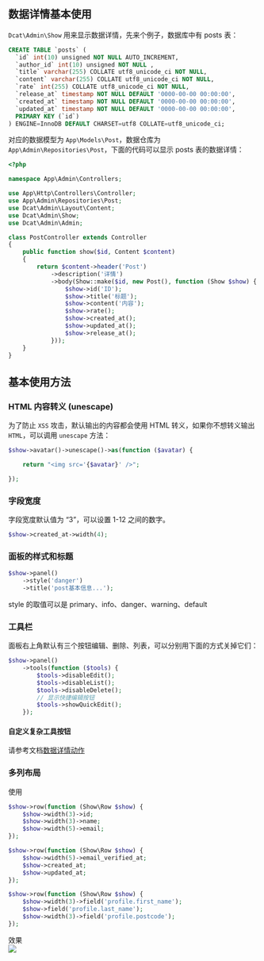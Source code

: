 ## 数据详情基本使用

`Dcat\Admin\Show` 用来显示数据详情，先来个例子，数据库中有 posts 表：

```sql
CREATE TABLE `posts` (
  `id` int(10) unsigned NOT NULL AUTO_INCREMENT,
  `author_id` int(10) unsigned NOT NULL ,
  `title` varchar(255) COLLATE utf8_unicode_ci NOT NULL,
  `content` varchar(255) COLLATE utf8_unicode_ci NOT NULL,
  `rate` int(255) COLLATE utf8_unicode_ci NOT NULL,
  `release_at` timestamp NOT NULL DEFAULT '0000-00-00 00:00:00',
  `created_at` timestamp NOT NULL DEFAULT '0000-00-00 00:00:00',
  `updated_at` timestamp NOT NULL DEFAULT '0000-00-00 00:00:00',
  PRIMARY KEY (`id`)
) ENGINE=InnoDB DEFAULT CHARSET=utf8 COLLATE=utf8_unicode_ci;
```

对应的数据模型为 `App\Models\Post`，数据仓库为 `App\Admin\Repositories\Post`，下面的代码可以显示 posts 表的数据详情：

```php
<?php

namespace App\Admin\Controllers;

use App\Http\Controllers\Controller;
use App\Admin\Repositories\Post;
use Dcat\Admin\Layout\Content;
use Dcat\Admin\Show;
use Dcat\Admin\Admin;

class PostController extends Controller
{
    public function show($id, Content $content)
    {
        return $content->header('Post')
            ->description('详情')
            ->body(Show::make($id, new Post(), function (Show $show) {
                $show->id('ID');
                $show->title('标题');
                $show->content('内容');
                $show->rate();
                $show->created_at();
                $show->updated_at();
                $show->release_at();
            }));
    }
}
```

## 基本使用方法

### HTML 内容转义 (unescape)

为了防止 `XSS` 攻击，默认输出的内容都会使用 HTML 转义，如果你不想转义输出 `HTML`，可以调用 `unescape` 方法：

```php
$show->avatar()->unescape()->as(function ($avatar) {

    return "<img src='{$avatar}' />";

});
```

### 字段宽度

字段宽度默认值为 “3”，可以设置 1-12 之间的数字。

```php
$show->created_at->width(4);
```

### 面板的样式和标题

```php
$show->panel()
    ->style('danger')
    ->title('post基本信息...');
```

style 的取值可以是 primary、info、danger、warning、default

### 工具栏

面板右上角默认有三个按钮编辑、删除、列表，可以分别用下面的方式关掉它们：

```php
$show->panel()
    ->tools(function ($tools) {
        $tools->disableEdit();
        $tools->disableList();
        $tools->disableDelete();
        // 显示快捷编辑按钮
        $tools->showQuickEdit();
    });
```

#### 自定义复杂工具按钮

请参考文档[数据详情动作](https://learnku.com/docs/dcat-admin/1.x/data-detail-action/8451)

### 多列布局

使用

```php
$show->row(function (Show\Row $show) {
    $show->width(3)->id;
    $show->width(3)->name;
    $show->width(5)->email;
});

$show->row(function (Show\Row $show) {
    $show->width(5)->email_verified_at;
    $show->created_at;
    $show->updated_at;
});

$show->row(function (Show\Row $show) {
    $show->width(3)->field('profile.first_name');
    $show->field('profile.last_name');
    $show->width(3)->field('profile.postcode');
});
```

效果  
![](https://cdn.learnku.com/uploads/images/202005/12/38389/4net12VyoJ.png!large)